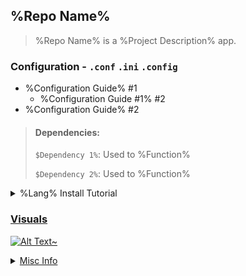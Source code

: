 ## %Repo Name%
> %Repo Name% is a %Project Description% app.


### Configuration - `.conf` `.ini` `.config`
- %Configuration Guide% #1
  - %Configuration Guide #1% #2
- %Configuration Guide% #2


> #### Dependencies:
> `$Dependency 1%`: Used to %Function%
>
> `$Dependency 2%`: Used to %Function%
<details>
  <summary>%Lang% Install Tutorial</summary>

> ### [%Lang% Install Guide](https://www.youtube.com/@GitHub)
> #### [@GitHub](https://www.youtube.com/@GitHub)
> 
>  <a href="https://www.youtube.com/@GitHub">
> <div align="center">
>
>  ![Text](https://placehold.co/600x400/ADD8E6/303030?text=%Lang%+Install+Guide)
>  </div>
>
> Video Description
</details>

### Visuals
![Alt Text~](https://placehold.co/600x400/ADD8E6/303030?text=%Repo%+Visuals)

<details>
  <summary>Misc Info</summary>


>![Star History Chart](https://api.star-history.com/svg?repos=Zalgoo&type=Date)

